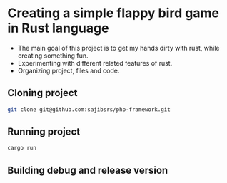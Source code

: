 # Creating a simple flappy bird game in Rust language
* The main goal of this project is to get my hands dirty with rust, while creating something fun.
* Experimenting with different related features of rust.
* Organizing project, files and code.

## Cloning project
```bash
git clone git@github.com:sajibsrs/php-framework.git
```

## Running project

```bash
cargo run
```

## Building debug and release version

